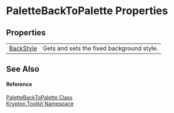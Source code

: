 # PaletteBackToPalette Properties




## Properties
<table>
<tr>
<td><a href="d458a0ba-ce3c-db79-fd9e-481445cc988c.md">BackStyle</a></td>
<td>Gets and sets the fixed background style.</td></tr>
</table>

## See Also


#### Reference
<a href="55ba280e-8175-870d-9ae8-c7e8a7da8eb1.md">PaletteBackToPalette Class</a>  
<a href="79d2eac2-21f4-54ff-7552-b20c33c30600.md">Krypton.Toolkit Namespace</a>  
